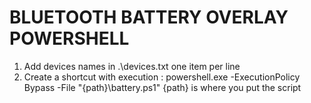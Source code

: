 # BLUETOOTH BATTERY OVERLAY POWERSHELL

1. Add devices names in .\devices.txt one item per line
2. Create a shortcut with execution :
powershell.exe -ExecutionPolicy Bypass -File "{path}\battery.ps1"
{path} is where you put the script
